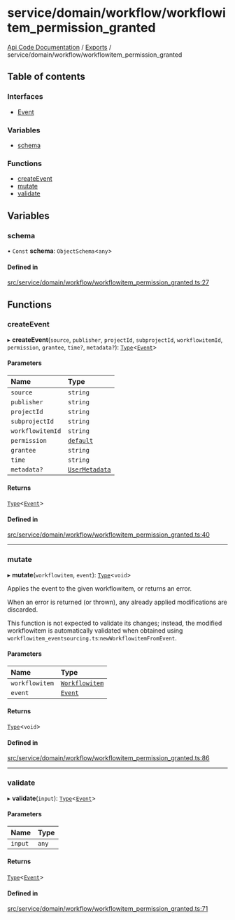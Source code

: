 # service/domain/workflow/workflowitem\_permission\_granted
 
[Api Code Documentation](../README.md) / [Exports](../modules.md) / service/domain/workflow/workflowitem\_permission\_granted

## Table of contents

### Interfaces

- [Event](../interfaces/service_domain_workflow_workflowitem_permission_granted.Event.md)

### Variables

- [schema](service_domain_workflow_workflowitem_permission_granted.md#schema)

### Functions

- [createEvent](service_domain_workflow_workflowitem_permission_granted.md#createevent)
- [mutate](service_domain_workflow_workflowitem_permission_granted.md#mutate)
- [validate](service_domain_workflow_workflowitem_permission_granted.md#validate)

## Variables

### schema

• `Const` **schema**: `ObjectSchema`\<`any`\>

#### Defined in

[src/service/domain/workflow/workflowitem_permission_granted.ts:27](https://github.com/openkfw/TruBudget/blob/2e43ea7/api/src/service/domain/workflow/workflowitem_permission_granted.ts#L27)

## Functions

### createEvent

▸ **createEvent**(`source`, `publisher`, `projectId`, `subprojectId`, `workflowitemId`, `permission`, `grantee`, `time?`, `metadata?`): [`Type`](result.md#type)\<[`Event`](../interfaces/service_domain_workflow_workflowitem_permission_granted.Event.md)\>

#### Parameters

| Name | Type |
| :------ | :------ |
| `source` | `string` |
| `publisher` | `string` |
| `projectId` | `string` |
| `subprojectId` | `string` |
| `workflowitemId` | `string` |
| `permission` | [`default`](authz_intents.md#default) |
| `grantee` | `string` |
| `time` | `string` |
| `metadata?` | [`UserMetadata`](service_domain_metadata.md#usermetadata) |

#### Returns

[`Type`](result.md#type)\<[`Event`](../interfaces/service_domain_workflow_workflowitem_permission_granted.Event.md)\>

#### Defined in

[src/service/domain/workflow/workflowitem_permission_granted.ts:40](https://github.com/openkfw/TruBudget/blob/2e43ea7/api/src/service/domain/workflow/workflowitem_permission_granted.ts#L40)

___

### mutate

▸ **mutate**(`workflowitem`, `event`): [`Type`](result.md#type)\<`void`\>

Applies the event to the given workflowitem, or returns an error.

When an error is returned (or thrown), any already applied modifications are
discarded.

This function is not expected to validate its changes; instead, the modified
workflowitem is automatically validated when obtained using
`workflowitem_eventsourcing.ts`:`newWorkflowitemFromEvent`.

#### Parameters

| Name | Type |
| :------ | :------ |
| `workflowitem` | [`Workflowitem`](../interfaces/service_domain_workflow_workflowitem.Workflowitem.md) |
| `event` | [`Event`](../interfaces/service_domain_workflow_workflowitem_permission_granted.Event.md) |

#### Returns

[`Type`](result.md#type)\<`void`\>

#### Defined in

[src/service/domain/workflow/workflowitem_permission_granted.ts:86](https://github.com/openkfw/TruBudget/blob/2e43ea7/api/src/service/domain/workflow/workflowitem_permission_granted.ts#L86)

___

### validate

▸ **validate**(`input`): [`Type`](result.md#type)\<[`Event`](../interfaces/service_domain_workflow_workflowitem_permission_granted.Event.md)\>

#### Parameters

| Name | Type |
| :------ | :------ |
| `input` | `any` |

#### Returns

[`Type`](result.md#type)\<[`Event`](../interfaces/service_domain_workflow_workflowitem_permission_granted.Event.md)\>

#### Defined in

[src/service/domain/workflow/workflowitem_permission_granted.ts:71](https://github.com/openkfw/TruBudget/blob/2e43ea7/api/src/service/domain/workflow/workflowitem_permission_granted.ts#L71)

